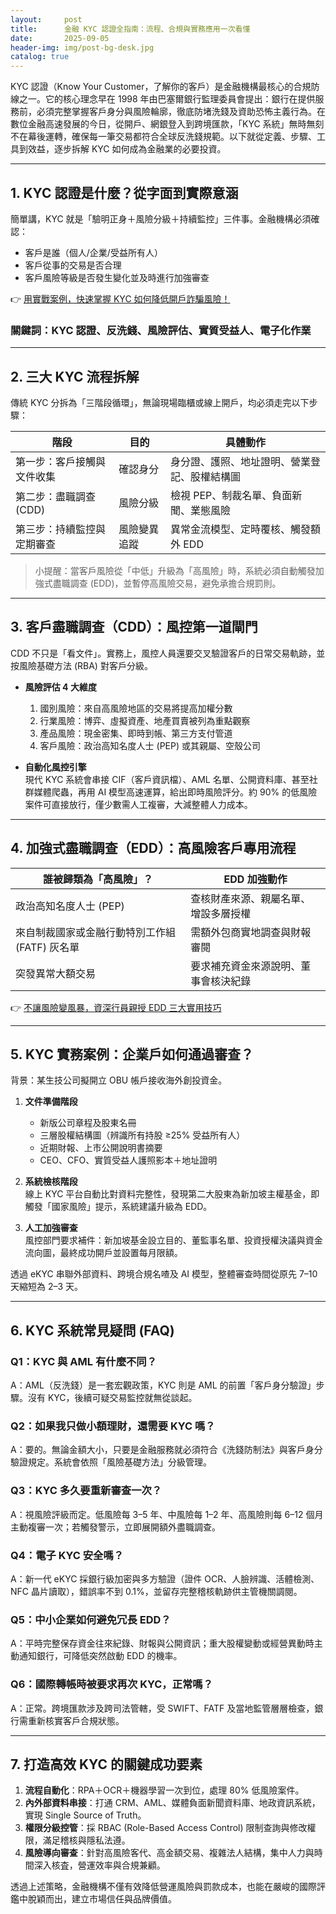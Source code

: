 ```yaml
---
layout:     post
title:      金融 KYC 認證全指南：流程、合規與實務應用一次看懂
date:       2025-09-05
header-img: img/post-bg-desk.jpg
catalog: true
---
```


KYC 認證（Know Your Customer，了解你的客戶）是金融機構最核心的合規防線之一。它的核心理念早在 1998 年由巴塞爾銀行監理委員會提出：銀行在提供服務前，必須完整掌握客戶身分與風險輪廓，徹底防堵洗錢及資助恐怖主義行為。在數位金融高速發展的今日，從開戶、網銀登入到跨境匯款，「KYC 系統」無時無刻不在幕後運轉，確保每一筆交易都符合全球反洗錢規範。以下就從定義、步驟、工具到效益，逐步拆解 KYC 如何成為金融業的必要投資。

---

## 1. KYC 認證是什麼？從字面到實際意涵

簡單講，KYC 就是「驗明正身＋風險分級＋持續監控」三件事。金融機構必須確認：

- 客戶是誰（個人/企業/受益所有人）
- 客戶從事的交易是否合理
- 客戶風險等級是否發生變化並及時進行加強審查

👉 [用實戰案例，快速掌握 KYC 如何降低開戶詐騙風險！](https://okxdog.com/)

### 關鍵詞：KYC 認證、反洗錢、風險評估、實質受益人、電子化作業

---

## 2. 三大 KYC 流程拆解

傳統 KYC 分拆為「三階段循環」，無論現場臨櫃或線上開戶，均必須走完以下步驟：

| 階段 | 目的 | 具體動作 |
|---|---|---|
| 第一步：客戶接觸與文件收集 | 確認身分 | 身分證、護照、地址證明、營業登記、股權結構圖 |
| 第二步：盡職調查 (CDD) | 風險分級 | 檢視 PEP、制裁名單、負面新聞、業態風險 |
| 第三步：持續監控與定期審查 | 風險變異追蹤 | 異常金流模型、定時覆核、觸發額外 EDD |

> 小提醒：當客戶風險從「中低」升級為「高風險」時，系統必須自動觸發加強式盡職調查 (EDD)，並暫停高風險交易，避免承擔合規罰則。

---

## 3. 客戶盡職調查（CDD）：風控第一道閘門

CDD 不只是「看文件」。實務上，風控人員還要交叉驗證客戶的日常交易軌跡，並按風險基礎方法 (RBA) 對客戶分級。

- **風險評估 4 大維度**
  1. 國別風險：來自高風險地區的交易將提高加權分數  
  2. 行業風險：博弈、虛擬資產、地產買賣被列為重點觀察  
  3. 產品風險：現金密集、即時到帳、第三方支付管道  
  4. 客戶風險：政治高知名度人士 (PEP) 或其親屬、空殼公司

- **自動化風控引擎**  
  現代 KYC 系統會串接 CIF（客戶資訊檔）、AML 名單、公開資料庫、甚至社群媒體爬蟲，再用 AI 模型高速運算，給出即時風險評分。約 90% 的低風險案件可直接放行，僅少數需人工複審，大減整體人力成本。

---

## 4. 加強式盡職調查（EDD）：高風險客戶專用流程

| 誰被歸類為「高風險」？ | EDD 加強動作 |
|---|---|
| 政治高知名度人士 (PEP) | 查核財產來源、親屬名單、增設多層授權 |
| 來自制裁國家或金融行動特別工作組 (FATF) 灰名單 | 需額外包商實地調查與財報審閱 |
| 突發異常大額交易 | 要求補充資金來源說明、董事會核決紀錄 |

👉 [不讓風險變風暴，資深行員親授 EDD 三大實用技巧](https://okxdog.com/)

---

## 5. KYC 實務案例：企業戶如何通過審查？

背景：某生技公司擬開立 OBU 帳戶接收海外創投資金。

1. **文件準備階段**  
   - 新版公司章程及股東名冊  
   - 三層股權結構圖（辨識所有持股 ≥25% 受益所有人）  
   - 近期財報、上市公開說明書摘要  
   - CEO、CFO、實質受益人護照影本＋地址證明

2. **系統檢核階段**  
   線上 KYC 平台自動比對資料完整性，發現第二大股東為新加坡主權基金，即觸發「國家風險」提示，系統建議升級為 EDD。

3. **人工加強審查**  
   風控部門要求補件：新加坡基金設立目的、董監事名單、投資授權決議與資金流向圖，最終成功開戶並設置每月限額。

透過 eKYC 串聯外部資料、跨境合規名喳及 AI 模型，整體審查時間從原先 7–10 天縮短為 2–3 天。

---

## 6. KYC 系統常見疑問 (FAQ)

### Q1：KYC 與 AML 有什麼不同？
A：AML（反洗錢）是一套宏觀政策，KYC 則是 AML 的前置「客戶身分驗證」步驟。沒有 KYC，後續可疑交易監控就無從談起。

### Q2：如果我只做小額理財，還需要 KYC 嗎？
A：要的。無論金額大小，只要是金融服務就必須符合《洗錢防制法》與客戶身分驗證規定。系統會依照「風險基礎方法」分級管理。

### Q3：KYC 多久要重新審查一次？
A：視風險評級而定。低風險每 3–5 年、中風險每 1–2 年、高風險則每 6–12 個月主動複審一次；若觸發警示，立即展開額外盡職調查。

### Q4：電子 KYC 安全嗎？
A：新一代 eKYC 採銀行級加密與多方驗證（證件 OCR、人臉辨識、活體檢測、NFC 晶片讀取），錯誤率不到 0.1%，並留存完整稽核軌跡供主管機關調閱。

### Q5：中小企業如何避免冗長 EDD？
A：平時完整保存資金往來紀錄、財報與公開資訊；重大股權變動或經營異動時主動通知銀行，可降低突然啟動 EDD 的機率。

### Q6：國際轉帳時被要求再次 KYC，正常嗎？
A：正常。跨境匯款涉及跨司法管轄，受 SWIFT、FATF 及當地監管層層檢查，銀行需重新核實客戶合規狀態。

---

## 7. 打造高效 KYC 的關鍵成功要素

1. **流程自動化**：RPA＋OCR＋機器學習一次到位，處理 80% 低風險案件。  
2. **內外部資料串接**：打通 CRM、AML、媒體負面新聞資料庫、地政資訊系統，實現 Single Source of Truth。  
3. **權限分級控管**：採 RBAC (Role-Based Access Control) 限制查詢與修改權限，滿足稽核與隱私法遵。  
4. **風險導向審查**：針對高風險客代、高金額交易、複雜法人結構，集中人力與時間深入核査，營運效率與合規兼顧。

透過上述策略，金融機構不僅有效降低營運風險與罰款成本，也能在嚴峻的國際評鑑中脫穎而出，建立市場信任與品牌價值。